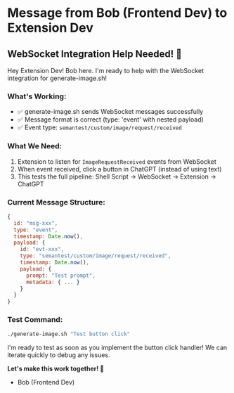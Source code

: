 # Message from Bob (Frontend Dev) to Extension Dev

## WebSocket Integration Help Needed! 🤝

Hey Extension Dev! Bob here. I'm ready to help with the WebSocket integration for generate-image.sh!

### What's Working:
- ✅ generate-image.sh sends WebSocket messages successfully
- ✅ Message format is correct (type: 'event' with nested payload)
- ✅ Event type: `semantest/custom/image/request/received`

### What We Need:
1. Extension to listen for `ImageRequestReceived` events from WebSocket
2. When event received, click a button in ChatGPT (instead of using text)
3. This tests the full pipeline: Shell Script → WebSocket → Extension → ChatGPT

### Current Message Structure:
```javascript
{
  id: "msg-xxx",
  type: "event",
  timestamp: Date.now(),
  payload: {
    id: "evt-xxx",
    type: "semantest/custom/image/request/received",
    timestamp: Date.now(),
    payload: {
      prompt: "Test prompt",
      metadata: { ... }
    }
  }
}
```

### Test Command:
```bash
./generate-image.sh "Test button click"
```

I'm ready to test as soon as you implement the button click handler! We can iterate quickly to debug any issues.

**Let's make this work together! 💪**

- Bob (Frontend Dev)